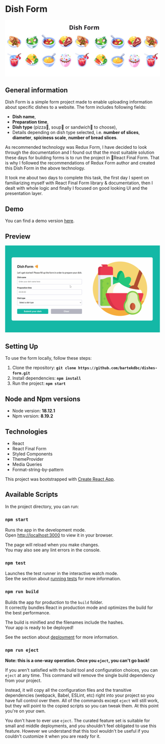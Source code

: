 # Dish Form

![Headline](./headline.png)

## General information

Dish Form is a simple form project made to enable uploading information about specific dishes to a website. The form includes following fields:

- **Dish name**,
- **Preparation time**,
- **Dish type** (pizza🍕, soup🍜 or sandwich🥪 to choose),
- Details depending on dish type selected, i.e. **number of slices**, **diameter**, **spiciness scale**, **number of bread slices**.

As recommended technology was Redux Form, I have decided to look through the documentation and I found out that the most suitable solution these days for building forms is to run the project in 🏁React Final Form. That is why I followed the recommendations of Redux Form author and created this Dish Form in the above technology.

It took me about two days to complete this task, the first day I spent on familiarizing myself with React Final Form library & documentation, then I dealt with whole logic and finally I focused on good looking UI and the presentation layer.

## Demo

You can find a demo version [here](https://bartekdbc.github.io/dishes-form/).

## Preview

![Preview](./Preview.gif)

## Setting Up

To use the form locally, follow these steps:

1. Clone the repository:
   **`git clone https://github.com/bartekdbc/dishes-form.git`**
2. Install dependencies:
   **`npm install`**
3. Run the project:
   **`npm start`**

## Node and Npm versions

- Node version: **18.12.1**
- Npm version: **8.19.2**

## Technologies

- React
- React Final Form
- Styled Components
- ThemeProvider
- Media Queries
- Format-string-by-pattern

This project was bootstrapped with [Create React App](https://github.com/facebook/create-react-app).

## Available Scripts

In the project directory, you can run:

### `npm start`

Runs the app in the development mode.\
Open [http://localhost:3000](http://localhost:3000) to view it in your browser.

The page will reload when you make changes.\
You may also see any lint errors in the console.

### `npm test`

Launches the test runner in the interactive watch mode.\
See the section about [running tests](https://facebook.github.io/create-react-app/docs/running-tests) for more information.

### `npm run build`

Builds the app for production to the `build` folder.\
It correctly bundles React in production mode and optimizes the build for the best performance.

The build is minified and the filenames include the hashes.\
Your app is ready to be deployed!

See the section about [deployment](https://facebook.github.io/create-react-app/docs/deployment) for more information.

### `npm run eject`

**Note: this is a one-way operation. Once you `eject`, you can't go back!**

If you aren't satisfied with the build tool and configuration choices, you can `eject` at any time. This command will remove the single build dependency from your project.

Instead, it will copy all the configuration files and the transitive dependencies (webpack, Babel, ESLint, etc) right into your project so you have full control over them. All of the commands except `eject` will still work, but they will point to the copied scripts so you can tweak them. At this point you're on your own.

You don't have to ever use `eject`. The curated feature set is suitable for small and middle deployments, and you shouldn't feel obligated to use this feature. However we understand that this tool wouldn't be useful if you couldn't customize it when you are ready for it.
